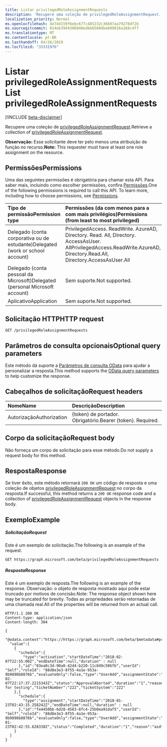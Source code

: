```yaml
---
title: Listar privilegedRoleAssignmentRequests
description: 'Recupere uma coleção de privilegedRoleAssignmentRequest. '
localization_priority: Normal
ms.openlocfilehash: 4e74d159f6ebc677c485232c36607aa79278df2b
ms.sourcegitcommit: 014eb3944306948edbb6560dbe689816a168c4f7
ms.translationtype: MT
ms.contentlocale: pt-BR
ms.lasthandoff: 04/26/2019
ms.locfileid: "33331976"
---
```

# <a name="list-privilegedroleassignmentrequests"></a><span data-ttu-id="8225c-103">Listar privilegedRoleAssignmentRequests</span><span class="sxs-lookup"><span data-stu-id="8225c-103">List privilegedRoleAssignmentRequests</span></span>

[!INCLUDE [beta-disclaimer](../../includes/beta-disclaimer.md)]

<span data-ttu-id="8225c-104">Recupere uma coleção de [privilegedRoleAssignmentRequest](../resources/privilegedroleassignmentrequest.md).</span><span class="sxs-lookup"><span data-stu-id="8225c-104">Retrieve a collection of [privilegedRoleAssignmentRequest](../resources/privilegedroleassignmentrequest.md).</span></span> 

<span data-ttu-id="8225c-105">**Observação:** Esse solicitante deve ter pelo menos uma atribuição de função no recurso.</span><span class="sxs-lookup"><span data-stu-id="8225c-105">**Note:** This requester must have at least one role assignment on the resource.</span></span>

## <a name="permissions"></a><span data-ttu-id="8225c-106">Permissões</span><span class="sxs-lookup"><span data-stu-id="8225c-106">Permissions</span></span>
<span data-ttu-id="8225c-p101">Uma das seguintes permissões é obrigatória para chamar esta API. Para saber mais, incluindo como escolher permissões, confira [Permissões](/graph/permissions-reference).</span><span class="sxs-lookup"><span data-stu-id="8225c-p101">One of the following permissions is required to call this API. To learn more, including how to choose permissions, see [Permissions](/graph/permissions-reference).</span></span>

|<span data-ttu-id="8225c-109">Tipo de permissão</span><span class="sxs-lookup"><span data-stu-id="8225c-109">Permission type</span></span>                        | <span data-ttu-id="8225c-110">Permissões (da com menos para a com mais privilégios)</span><span class="sxs-lookup"><span data-stu-id="8225c-110">Permissions (from least to most privileged)</span></span>              |
|:--------------------------------------|:---------------------------------------------------------|
|<span data-ttu-id="8225c-111">Delegado (conta corporativa ou de estudante)</span><span class="sxs-lookup"><span data-stu-id="8225c-111">Delegated (work or school account)</span></span> | <span data-ttu-id="8225c-112">PrivilegedAccess. ReadWrite. AzureAD, Directory. Read. All, Directory. AccessAsUser. All</span><span class="sxs-lookup"><span data-stu-id="8225c-112">PrivilegedAccess.ReadWrite.AzureAD, Directory.Read.All, Directory.AccessAsUser.All</span></span>    |
|<span data-ttu-id="8225c-113">Delegado (conta pessoal da Microsoft)</span><span class="sxs-lookup"><span data-stu-id="8225c-113">Delegated (personal Microsoft account)</span></span> | <span data-ttu-id="8225c-114">Sem suporte.</span><span class="sxs-lookup"><span data-stu-id="8225c-114">Not supported.</span></span> |
|<span data-ttu-id="8225c-115">Aplicativo</span><span class="sxs-lookup"><span data-stu-id="8225c-115">Application</span></span>                            | <span data-ttu-id="8225c-116">Sem suporte.</span><span class="sxs-lookup"><span data-stu-id="8225c-116">Not supported.</span></span> |

## <a name="http-request"></a><span data-ttu-id="8225c-117">Solicitação HTTP</span><span class="sxs-lookup"><span data-stu-id="8225c-117">HTTP request</span></span>
<!-- { "blockType": "ignored" } -->
```http
GET /privilegedRoleAssignmentRequests
```

## <a name="optional-query-parameters"></a><span data-ttu-id="8225c-118">Parâmetros de consulta opcionais</span><span class="sxs-lookup"><span data-stu-id="8225c-118">Optional query parameters</span></span>
<span data-ttu-id="8225c-119">Este método dá suporte a [Parâmetros de consulta OData](/graph/query-parameters) para ajudar a personalizar a resposta.</span><span class="sxs-lookup"><span data-stu-id="8225c-119">This method supports the [OData query parameters](/graph/query-parameters) to help customize the response.</span></span>

## <a name="request-headers"></a><span data-ttu-id="8225c-120">Cabeçalhos de solicitação</span><span class="sxs-lookup"><span data-stu-id="8225c-120">Request headers</span></span>
| <span data-ttu-id="8225c-121">Nome</span><span class="sxs-lookup"><span data-stu-id="8225c-121">Name</span></span>      |<span data-ttu-id="8225c-122">Descrição</span><span class="sxs-lookup"><span data-stu-id="8225c-122">Description</span></span>|
|:----------|:----------|
| <span data-ttu-id="8225c-123">Autorização</span><span class="sxs-lookup"><span data-stu-id="8225c-123">Authorization</span></span>  | <span data-ttu-id="8225c-p102">{token} de portador. Obrigatório.</span><span class="sxs-lookup"><span data-stu-id="8225c-p102">Bearer {token}. Required.</span></span> |

## <a name="request-body"></a><span data-ttu-id="8225c-126">Corpo da solicitação</span><span class="sxs-lookup"><span data-stu-id="8225c-126">Request body</span></span>
<span data-ttu-id="8225c-127">Não forneça um corpo de solicitação para esse método.</span><span class="sxs-lookup"><span data-stu-id="8225c-127">Do not supply a request body for this method.</span></span>

## <a name="response"></a><span data-ttu-id="8225c-128">Resposta</span><span class="sxs-lookup"><span data-stu-id="8225c-128">Response</span></span>
<span data-ttu-id="8225c-129">Se tiver êxito, este método retornará `200 OK` um código de resposta e uma coleção de objetos [privilegedRoleAssignmentRequest](../resources/privilegedroleassignmentrequest.md) no corpo da resposta.</span><span class="sxs-lookup"><span data-stu-id="8225c-129">If successful, this method returns a `200 OK` response code and a collection of [privilegedRoleAssignmentRequest](../resources/privilegedroleassignmentrequest.md) objects in the response body.</span></span>

## <a name="example"></a><span data-ttu-id="8225c-130">Exemplo</span><span class="sxs-lookup"><span data-stu-id="8225c-130">Example</span></span>
##### <a name="request"></a><span data-ttu-id="8225c-131">Solicitação</span><span class="sxs-lookup"><span data-stu-id="8225c-131">Request</span></span>
<span data-ttu-id="8225c-132">Este é um exemplo de solicitação.</span><span class="sxs-lookup"><span data-stu-id="8225c-132">The following is an example of the request.</span></span>
<!-- {
  "blockType": "request",
  "name": "get_privilegedroleassignmentrequest"
}-->
```http
GET https://graph.microsoft.com/beta/privilegedRoleAssignmentRequests
```
##### <a name="response"></a><span data-ttu-id="8225c-133">Resposta</span><span class="sxs-lookup"><span data-stu-id="8225c-133">Response</span></span>
<span data-ttu-id="8225c-134">Este é um exemplo de resposta.</span><span class="sxs-lookup"><span data-stu-id="8225c-134">The following is an example of the response.</span></span> <span data-ttu-id="8225c-135">Observação: o objeto de resposta mostrado aqui pode estar truncado por motivos de concisão.</span><span class="sxs-lookup"><span data-stu-id="8225c-135">Note: The response object shown here may be truncated for brevity.</span></span> <span data-ttu-id="8225c-136">Todas as propriedades serão retornadas de uma chamada real.</span><span class="sxs-lookup"><span data-stu-id="8225c-136">All of the properties will be returned from an actual call.</span></span>
<!-- {
  "blockType": "response",
  "truncated": true,
  "@odata.type": "microsoft.graph.privilegedRoleAssignmentRequest",
  "isCollection": true
} -->
```http
HTTP/1.1 200 OK
Content-type: application/json
Content-length: 304

{
  "@odata.context":"https://https://graph.microsoft.com/beta/$metadata#privilegedRoleAssignmentRequests",
  "value":[
    {
      "schedule":{
        "type":"activation","startDateTime":"2018-02-07T22:55:00Z","endDateTime":null,"duration" : null
      },"id":"03ea0c3d-90a0-42d4-b220-11c049c506fb","userId": "Self","roleId": "88d8e3e3-8f55-4a1e-953a-9b9898b8876b","evaluateOnly":false,"type":"UserAdd","assignmentState":"Active","requestedDateTime":"2018-02-07T22:17:37.2215343Z","status":"ApprovalAborted","duration":"1","reason":"Activate for testing","ticketNumber":"222","ticketSystem":"222"
    },{
      "schedule":{
        "type":"assignment","startDateTime":"2018-01-23T02:43:15.258242Z","endDateTime":null,"duration" : null
      },"id":"fe4450bb-6d28-4583-8fc4-25b0ea91daf5","userId": "Self","roleId": "88d8e3e3-8f55-4a1e-953a-9b9898b8876b","evaluateOnly":false,"type":"UserAdd","assignmentState":"Active","requestedDateTime":"2018-01-23T02:42:55.628338Z","status":"Completed","duration":"1","reason":"asdf","ticketNumber":null,"ticketSystem":null
    }
  ]
}
```

<!-- uuid: 8fcb5dbc-d5aa-4681-8e31-b001d5168d79
2015-10-25 14:57:30 UTC -->
<!--
{
  "type": "#page.annotation",
  "description": "List privilegedRoleAssignmentRequest",
  "keywords": "",
  "section": "documentation",
  "tocPath": "",
  "suppressions": []
}
-->
